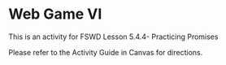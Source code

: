# Web Game VI

This is an activity for FSWD Lesson 5.4.4- Practicing Promises

Please refer to the Activity Guide in Canvas for directions.